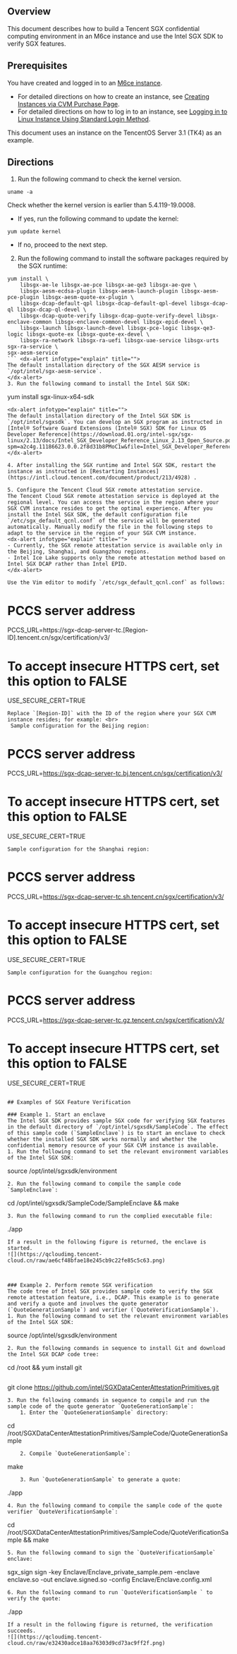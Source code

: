 ## Overview
This document describes how to build a Tencent SGX confidential computing environment in an M6ce instance and use the Intel SGX SDK to verify SGX features.


## Prerequisites
You have created and logged in to an [M6ce instance](https://intl.cloud.tencent.com/document/product/213/11518).
 - For detailed directions on how to create an instance, see [Creating Instances via CVM Purchase Page](https://intl.cloud.tencent.com/document/product/213/4855).
 - For detailed directions on how to log in to an instance, see [Logging in to Linux Instance Using Standard Login Method](https://intl.cloud.tencent.com/document/product/213/5436).


<dx-alert infotype="explain" title="">
This document uses an instance on the TencentOS Server 3.1 (TK4) as an example. 
</dx-alert>



## Directions
1. Run the following command to check the kernel version.
```
uname -a
```
Check whether the kernel version is earlier than 5.4.119-19.0008.
 - If yes, run the following command to update the kernel:
```
yum update kernel
```   
 - If no, proceed to the next step.
2. Run the following command to install the software packages required by the SGX runtime:
```
yum install \
    libsgx-ae-le libsgx-ae-pce libsgx-ae-qe3 libsgx-ae-qve \
    libsgx-aesm-ecdsa-plugin libsgx-aesm-launch-plugin libsgx-aesm-pce-plugin libsgx-aesm-quote-ex-plugin \
    libsgx-dcap-default-qpl libsgx-dcap-default-qpl-devel libsgx-dcap-ql libsgx-dcap-ql-devel \
    libsgx-dcap-quote-verify libsgx-dcap-quote-verify-devel libsgx-enclave-common libsgx-enclave-common-devel libsgx-epid-devel \
    libsgx-launch libsgx-launch-devel libsgx-pce-logic libsgx-qe3-logic libsgx-quote-ex libsgx-quote-ex-devel \
    libsgx-ra-network libsgx-ra-uefi libsgx-uae-service libsgx-urts sgx-ra-service \
sgx-aesm-service
``` <dx-alert infotype="explain" title="">
The default installation directory of the SGX AESM service is `/opt/intel/sgx-aesm-service`.
</dx-alert>
3. Run the following command to install the Intel SGX SDK:
```
yum install sgx-linux-x64-sdk
```
<dx-alert infotype="explain" title="">
The default installation directory of the Intel SGX SDK is `/opt/intel/sgxsdk`. You can develop an SGX program as instructed in [Intel® Software Guard Extensions (Intel® SGX) SDK for Linux OS Developer Reference](https://download.01.org/intel-sgx/sgx-linux/2.13/docs/Intel_SGX_Developer_Reference_Linux_2.13_Open_Source.pdf?spm=a2c4g.11186623.0.0.2f8d31b8PMoC1w&file=Intel_SGX_Developer_Reference_Linux_2.13_Open_Source.pdf).
</dx-alert>

4. After installing the SGX runtime and Intel SGX SDK, restart the instance as instructed in [Restarting Instances](https://intl.cloud.tencent.com/document/product/213/4928) .

5. Configure the Tencent Cloud SGX remote attestation service.
The Tencent Cloud SGX remote attestation service is deployed at the regional level. You can access the service in the region where your SGX CVM instance resides to get the optimal experience. After you install the Intel SGX SDK, the default configuration file `/etc/sgx_default_qcnl.conf` of the service will be generated automatically. Manually modify the file in the following steps to adapt to the service in the region of your SGX CVM instance.
<dx-alert infotype="explain" title="">
- Currently, the SGX remote attestation service is available only in the Beijing, Shanghai, and Guangzhou regions.
- Intel Ice Lake supports only the remote attestation method based on Intel SGX DCAP rather than Intel EPID.
</dx-alert>

Use the Vim editor to modify `/etc/sgx_default_qcnl.conf` as follows:
```
# PCCS server address
PCCS_URL=https://sgx-dcap-server-tc.[Region-ID].tencent.cn/sgx/certification/v3/
# To accept insecure HTTPS cert, set this option to FALSE
USE_SECURE_CERT=TRUE
```
Replace `[Region-ID]` with the ID of the region where your SGX CVM instance resides; for example: <br>
 Sample configuration for the Beijing region:
```
# PCCS server address
PCCS_URL=https://sgx-dcap-server-tc.bj.tencent.cn/sgx/certification/v3/
# To accept insecure HTTPS cert, set this option to FALSE
USE_SECURE_CERT=TRUE
```
Sample configuration for the Shanghai region:
```
# PCCS server address
PCCS_URL=https://sgx-dcap-server-tc.sh.tencent.cn/sgx/certification/v3/
# To accept insecure HTTPS cert, set this option to FALSE
USE_SECURE_CERT=TRUE
```
Sample configuration for the Guangzhou region:
```
# PCCS server address
PCCS_URL=https://sgx-dcap-server-tc.gz.tencent.cn/sgx/certification/v3/
# To accept insecure HTTPS cert, set this option to FALSE
USE_SECURE_CERT=TRUE
```

## Examples of SGX Feature Verification

### Example 1. Start an enclave
The Intel SGX SDK provides sample SGX code for verifying SGX features in the default directory of `/opt/intel/sgxsdk/SampleCode`. The effect of this sample code (`SampleEnclave`) is to start an enclave to check whether the installed SGX SDK works normally and whether the confidential memory resource of your SGX CVM instance is available.
1. Run the following command to set the relevant environment variables of the Intel SGX SDK:
```
source /opt/intel/sgxsdk/environment
```
2. Run the following command to compile the sample code `SampleEnclave`:
```
cd /opt/intel/sgxsdk/SampleCode/SampleEnclave && make
```
3. Run the following command to run the complied executable file:
```
./app
```
If a result in the following figure is returned, the enclave is started.
![](https://qcloudimg.tencent-cloud.cn/raw/ae6cf48bfae18e245cb9c22fe85c5c63.png)



### Example 2. Perform remote SGX verification
The code tree of Intel SGX provides sample code to verify the SGX remote attestation feature, i.e., DCAP. This example is to generate and verify a quote and involves the quote generator (`QuoteGenerationSample`) and verifier (`QuoteVerificationSample`).
1. Run the following command to set the relevant environment variables of the Intel SGX SDK:
```
source /opt/intel/sgxsdk/environment
```
2. Run the following commands in sequence to install Git and download the Intel SGX DCAP code tree:
```
cd /root && yum install git
```
```
git clone https://github.com/intel/SGXDataCenterAttestationPrimitives.git
```
3. Run the following commands in sequence to compile and run the sample code of the quote generator `QuoteGenerationSample`:
    1. Enter the `QuoteGenerationSample` directory: 
```
cd /root/SGXDataCenterAttestationPrimitives/SampleCode/QuoteGenerationSample
```
    2. Compile `QuoteGenerationSample`:
```
make
```
    3. Run `QuoteGenerationSample` to generate a quote:
```
./app
```
4. Run the following command to compile the sample code of the quote verifier `QuoteVerificationSample`:
```
cd /root/SGXDataCenterAttestationPrimitives/SampleCode/QuoteVerificationSample && make
```
5. Run the following command to sign the `QuoteVerificationSample` enclave:
```
sgx_sign sign -key Enclave/Enclave_private_sample.pem -enclave enclave.so -out enclave.signed.so -config Enclave/Enclave.config.xml
```
6. Run the following command to run `QuoteVerificationSample ` to verify the quote:
```
./app
```
If a result in the following figure is returned, the verification succeeds.
![](https://qcloudimg.tencent-cloud.cn/raw/e32430adce18aa76303d9cd73ac9ff2f.png)
